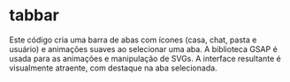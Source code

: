 # tabbar
 Este código cria uma barra de abas com ícones (casa, chat, pasta e usuário) e animações suaves ao selecionar uma aba. A biblioteca GSAP é usada para as animações e manipulação de SVGs. A interface resultante é visualmente atraente, com destaque na aba selecionada.
